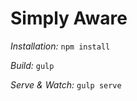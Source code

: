 Simply Aware
============

*Installation:* `npm install`

*Build:* `gulp`

*Serve & Watch:* `gulp serve`
